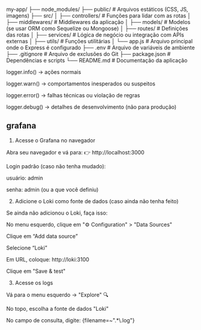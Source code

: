 my-app/
├── node_modules/
├── public/ # Arquivos estáticos (CSS, JS, imagens)
├── src/
│ ├── controllers/ # Funções para lidar com as rotas
│ ├── middlewares/ # Middlewares da aplicação
│ ├── models/ # Modelos (se usar ORM como Sequelize ou Mongoose)
│ ├── routes/ # Definições das rotas
│ ├── services/ # Lógica de negócio ou integração com APIs externas
│ ├── utils/ # Funções utilitárias
│ └── app.js # Arquivo principal onde o Express é configurado
├── .env # Arquivo de variáveis de ambiente
├── .gitignore # Arquivo de exclusões do Git
├── package.json # Dependências e scripts
└── README.md # Documentação da aplicação

logger.info() → ações normais

logger.warn() → comportamentos inesperados ou suspeitos

logger.error() → falhas técnicas ou violação de regras

logger.debug() → detalhes de desenvolvimento (não para produção)

## grafana

1. Acesse o Grafana no navegador

Abra seu navegador e vá para:
👉 http://localhost:3000

Login padrão (caso não tenha mudado):

usuário: admin

senha: admin (ou a que você definiu)

2. Adicione o Loki como fonte de dados (caso ainda não tenha feito)

Se ainda não adicionou o Loki, faça isso:

No menu esquerdo, clique em "⚙️ Configuration" > "Data Sources"

Clique em “Add data source”

Selecione “Loki”

Em URL, coloque: http://loki:3100

Clique em "Save & test"

3. Acesse os logs

Vá para o menu esquerdo → "Explore" 🔍

No topo, escolha a fonte de dados "Loki"

No campo de consulta, digite: {filename=~".\*\\.log"}
